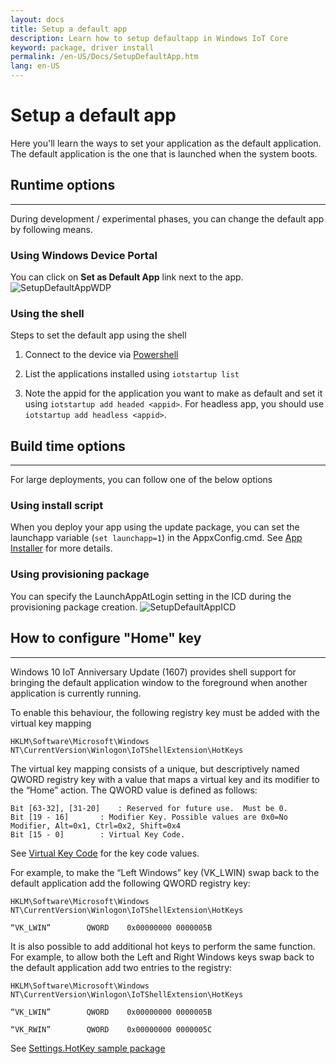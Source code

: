 ```yaml
---
layout: docs
title: Setup a default app
description: Learn how to setup defaultapp in Windows IoT Core
keyword: package, driver install
permalink: /en-US/Docs/SetupDefaultApp.htm
lang: en-US
---
```


# Setup a default app
Here you'll learn the ways to set your application as the default application. The default application is the one that is launched when the system boots.  

## Runtime options
___
During development / experimental phases, you can change the default app by following means.

### Using Windows Device Portal

You can click on **Set as Default App** link next to the app.
![SetupDefaultAppWDP]({{site.baseurl}}/Resources/images/SetupDefaultApp/DefaultAppWDP.png)

### Using the shell

Steps to set the default app using the shell 

1. Connect to the device via [Powershell]({{site.baseurl}}/{{page.lang}}/Docs/PowerShell)

2. List the applications installed using `iotstartup list`

3. Note the appid for the application you want to make as default and set it using `iotstartup add headed <appid>`. For headless app, you should use `iotstartup add headless <appid>`.


## Build time options
___
For large deployments, you can follow one of the below options

### Using install script
When you deploy your app using the update package, you can set the launchapp variable (`set launchapp=1`) in the AppxConfig.cmd.
See [App Installer]({{site.baseurl}}/{{page.lang}}/Samples/AppInstaller) for more details.

### Using provisioning package
You can specify the LaunchAppAtLogin setting in the ICD during the provisioning package creation.
![SetupDefaultAppICD]({{site.baseurl}}/Resources/images/SetupDefaultApp/DefaultAppICD.png)


## How to configure "Home" key
___

Windows 10 IoT Anniversary Update (1607) provides shell support for bringing the default application window to the foreground when another application is currently running.

To enable this behaviour, the following registry key must be added with the virtual key mapping

   `HKLM\Software\Microsoft\Windows NT\CurrentVersion\Winlogon\IoTShellExtension\HotKeys`

The virtual key mapping consists of a unique, but descriptively named QWORD registry key with a value that maps a virtual key and its modifier to the “Home” action.  The QWORD value is defined as follows:

	Bit [63-32], [31-20]	: Reserved for future use.  Must be 0.
	Bit [19 - 16] 		: Modifier Key. Possible values are 0x0=No Modifier, Alt=0x1, Ctrl=0x2, Shift=0x4
	Bit [15 - 0] 		: Virtual Key Code.  

See [Virtual Key Code](https://msdn.microsoft.com/library/windows/desktop/dd375731(v=vs.85).aspx) for the key code values.


For example, to make the “Left Windows” key (VK_LWIN) swap back to the default application add the following QWORD registry key:

`HKLM\Software\Microsoft\Windows NT\CurrentVersion\Winlogon\IoTShellExtension\HotKeys`

`“VK_LWIN”        QWORD    0x00000000 0000005B`


It is also possible to add additional hot keys to perform the same function.  For example, to allow both the Left and Right Windows keys swap back to the default application add two entries to the registry:

`HKLM\Software\Microsoft\Windows NT\CurrentVersion\Winlogon\IoTShellExtension\HotKeys`

`“VK_LWIN”        QWORD    0x00000000 0000005B`

`“VK_RWIN”        QWORD    0x00000000 0000005C`

See [Settings.HotKey sample package](https://github.com/ms-iot/iot-adk-addonkit/blob/master/Common/Packages/Settings.HotKey/Settings.HotKey.pkg.xml)
